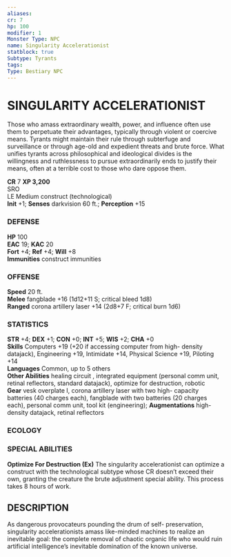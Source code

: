 ```yaml
---
aliases: 
cr: 7
hp: 100
modifier: 1
Monster Type: NPC
name: Singularity Accelerationist
statblock: true
Subtype: Tyrants
tags: 
Type: Bestiary NPC
---
```

# SINGULARITY ACCELERATIONIST
Those who amass extraordinary wealth, power, and influence often use them to perpetuate their advantages, typically through violent or coercive means. Tyrants might maintain their rule through subterfuge and surveillance or through age-old and expedient threats and brute force. What unifies tyrants across philosophical and ideological divides is the willingness and ruthlessness to pursue extraordinarily ends to justify their means, often at a terrible cost to those who dare oppose them.

**CR** 7
**XP 3,200**  
SRO  
LE Medium construct (technological)  
**Init** +1; **Senses** darkvision 60 ft.; **Perception** +15  

### DEFENSE

**HP** 100  
**EAC** 19; **KAC** 20  
**Fort** +4; **Ref** +4; **Will** +8  
**Immunities** construct immunities  

### OFFENSE

**Speed** 20 ft.  
**Melee** fangblade +16 (1d12+11 S; critical bleed 1d8)  
**Ranged** corona artillery laser +14 (2d8+7 F; critical burn 1d6)

### STATISTICS

**STR** +4; **DEX** +1; **CON** +0; **INT** +5; **WIS** +2; **CHA** +0  
**Skills** Computers +19 (+20 if accessing computer from high- density datajack), Engineering +19, Intimidate +14, Physical Science +19, Piloting +14  
**Languages** Common, up to 5 others  
**Other Abilities** healing circuit , integrated equipment (personal comm unit, retinal reflectors, standard datajack), optimize for destruction, robotic  
**Gear** vesk overplate I, corona artillery laser with two high- capacity batteries (40 charges each), fangblade with two batteries (20 charges each), personal comm unit, tool kit (engineering); **Augmentations** high-density datajack, retinal reflectors

### ECOLOGY

### SPECIAL ABILITIES

**Optimize For Destruction (Ex)** The singularity accelerationist can optimize a construct with the technological subtype whose CR doesn’t exceed their own, granting the creature the brute adjustment special ability. This process takes 8 hours of work.

## DESCRIPTION

As dangerous provocateurs pounding the drum of self- preservation, singularity accelerationists amass like-minded machines to realize an inevitable goal: the complete removal of chaotic organic life who would ruin artificial intelligence’s inevitable domination of the known universe.